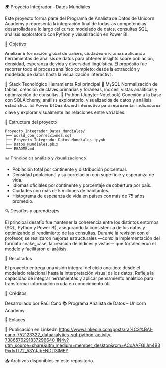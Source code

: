 🌍 Proyecto Integrador – Datos Mundiales

Este proyecto forma parte del Programa de Analista de Datos de Unicorn Academy y representa la integración final de todas las competencias desarrolladas a lo largo del curso: modelado de datos, consultas SQL, análisis exploratorio con Python y visualización en Power BI.

🎯 Objetivo

Analizar información global de países, ciudades e idiomas aplicando herramientas de análisis de datos para obtener insights sobre población, densidad, esperanza de vida y diversidad lingüística.
El propósito fue recorrer todo el proceso analítico completo: desde la extracción y modelado de datos hasta la visualización interactiva.

🧰 Stack Tecnológico
Herramienta	Rol principal
🐬 MySQL	Normalización de tablas, creación de claves primarias y foráneas, índices, vistas analíticas y optimización de consultas.
🐍 Python (Jupyter Notebook)	Conexión a la base con SQLAlchemy, análisis exploratorio, visualización de datos y análisis estadístico.
📊 Power BI	Dashboard interactivo para representar indicadores clave y explorar visualmente las relaciones entre variables.

🧩 Estructura del proyecto
```
Proyecto_Integrador_Datos_Mundiales/
├── world_con_correcciones.sql
├── Proyecto_Integrador_Datos_Mundiales.ipynb
├── Datos_Mundiales.pbix
└── README.md
```

📊 Principales análisis y visualizaciones

- Población total por continente y distribución porcentual.
- Densidad poblacional y su correlación con superficie y esperanza de vida.
- Idiomas oficiales por continente y porcentaje de cobertura por país.
- Ciudades con más de 5 millones de habitantes.
- Histograma de esperanza de vida en países con más de 75 años promedio.

🔍 Desafíos y aprendizajes

El principal desafío fue mantener la coherencia entre los distintos entornos (SQL, Python y Power BI), asegurando la consistencia de los datos y optimizando el rendimiento de las consultas.
Durante la revisión con el profesor, se realizaron mejoras estructurales —como la implementación del formato snake_case, la creación de índices y vistas— que fortalecieron el modelo y facilitaron el análisis.

🚀 Resultados

El proyecto entrega una visión integral del ciclo analítico: desde el modelado relacional hasta la interpretación visual de los datos.
Refleja la capacidad de integrar herramientas y aplicar pensamiento analítico para transformar información cruda en conocimiento útil.

🏁 Créditos

Desarrollado por Raúl Cano
📚 Programa Analista de Datos – Unicorn Academy

📎 Enlaces

🔗 Publicación en LinkedIn https://www.linkedin.com/posts/ra%C3%BAl-cano-752123322_dataanalytics-sql-python-activity-7386576291837296640-1N4v?utm_source=share&utm_medium=member_desktop&rcm=ACoAAFGIJm4B39xrlvTf72_53YJJbENDtT3lMEY

📥 Archivos disponibles en este repositorio.
